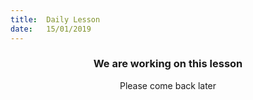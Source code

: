 ```yaml
---
title:  Daily Lesson
date:   15/01/2019
---
```


### <center>We are working on this lesson</center>
<center>Please come back later</center>